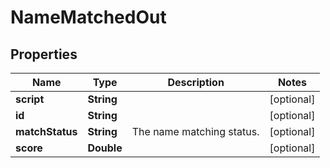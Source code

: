 
# NameMatchedOut

## Properties
Name | Type | Description | Notes
------------ | ------------- | ------------- | -------------
**script** | **String** |  |  [optional]
**id** | **String** |  |  [optional]
**matchStatus** | **String** | The name matching status. |  [optional]
**score** | **Double** |  |  [optional]



